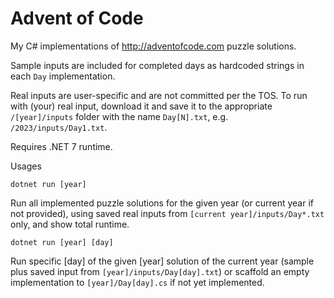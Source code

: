 # Advent of Code

My C# implementations of http://adventofcode.com puzzle solutions.

Sample inputs are included for completed days as hardcoded strings in each `Day` implementation.

Real inputs are user-specific and are not committed per the TOS.  To run with (your) real input, download it and save it to the appropriate `/[year]/inputs` folder with the name `Day[N].txt`, e.g. `/2023/inputs/Day1.txt`.

Requires .NET 7 runtime.

Usages
```
dotnet run [year]
```
Run all implemented puzzle solutions for the given year (or current year if not provided), using saved real inputs from `[current year]/inputs/Day*.txt` only, and show total runtime.
```
dotnet run [year] [day]
```
Run specific [day] of the given [year] solution of the current year (sample plus saved input from `[year]/inputs/Day[day].txt`) or scaffold an empty implementation to `[year]/Day[day].cs` if not yet implemented.



